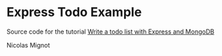 # Express Todo Example

Source code for the tutorial [Write a todo list with Express and MongoDB](http://dreamerslab.com/blog/en/write-a-todo-list-with-express-and-mongodb/)

Nicolas Mignot